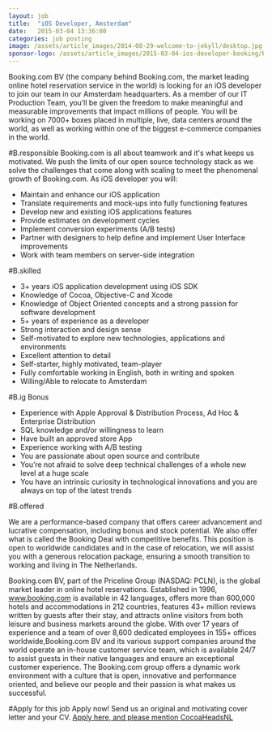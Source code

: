 ```yaml
---
layout: job
title:  "iOS Developer, Amsterdam"
date:   2015-03-04 13:36:00
categories: job posting
image: /assets/article_images/2014-08-29-welcome-to-jekyll/desktop.jpg
sponsor-logo: /assets/article_images/2015-03-04-ios-developer-booking/booking.png
---
```


Booking.com BV (the company behind Booking.com, the market leading online hotel reservation service in the world) is looking for an iOS developer to join our team in our Amsterdam headquarters.  As a member of our IT Production Team, you’ll be given the freedom to make meaningful and measurable improvements that impact millions of people. You will be working on 7000+ boxes placed in multiple, live, data centers around the world, as well as working within one of the biggest e-commerce companies in the world.  

#B.responsible
Booking.com is all about teamwork and it's what keeps us motivated. We push the limits of our open source technology stack as we solve the challenges that come along with scaling to meet the phenomenal growth of Booking.com. As iOS developer you will:

- Maintain and enhance our iOS application
- Translate requirements and mock-ups into fully functioning features
- Develop new and existing iOS applications features
- Provide estimates on development cycles
- Implement conversion experiments (A/B tests)
- Partner with designers to help define and implement User Interface improvements
- Work with team members on server-side integration

#B.skilled
- 3+ years iOS application development using iOS SDK
- Knowledge of Cocoa, Objective-C and Xcode
- Knowledge of Object Oriented concepts and a strong passion for software development
- 5+ years of experience as a developer
- Strong interaction and design sense
- Self-motivated to explore new technologies, applications and environments
- Excellent attention to detail
- Self-starter, highly motivated, team-player
- Fully comfortable working in English, both in writing and spoken
- Willing/Able to relocate to Amsterdam

#B.ig Bonus

- Experience with Apple Approval & Distribution Process, Ad Hoc & Enterprise Distribution
- SQL knowledge and/or willingness to learn
- Have built an approved store App
- Experience working with A/B testing
- You are passionate about open source and contribute
- You’re not afraid to solve deep technical challenges of a whole new level at a huge scale
- You have an intrinsic curiosity in technological innovations and you are always on top of the latest trends

#B.offered

We are a performance-based company that offers career advancement and lucrative compensation, including bonus and stock potential. We also offer what is called the Booking Deal with competitive benefits. This position is open to worldwide candidates and in the case of relocation, we will assist you with a generous relocation package, ensuring a smooth transition to working and living in The Netherlands.

Booking.com BV, part of the Priceline Group (NASDAQ: PCLN), is the global market leader in online hotel reservations.  Established in 1996, www.booking.com is available in 42 languages, offers more than 600,000 hotels and accommodations in 212 countries, features 43+ million reviews written by guests after their stay, and attracts online visitors from both leisure and business markets around the globe. With over 17 years of experience and a team of over 8,600 dedicated employees in 155+ offices worldwide,Booking.com BV and its various support companies around the world operate an in-house customer service team, which is available 24/7 to assist guests in their native languages and ensure an exceptional customer experience.  The Booking.com group offers a dynamic work environment with a culture that is open, innovative and performance oriented, and believe our people and their passion is what makes us successful. 

#Apply for this job
 Apply now! Send us an original and motivating cover letter and your CV. [Apply here, and please mention CocoaHeadsNL](https://boards.greenhouse.io/workingatbooking/jobs/42289?t=k0n1s8#.VO9itUJSR5g)